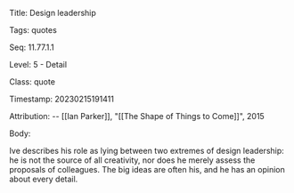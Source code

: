 Title:  Design leadership

Tags:   quotes

Seq:    11.77.1.1

Level:  5 - Detail

Class:  quote

Timestamp: 20230215191411

Attribution: -- [[Ian Parker]], "[[The Shape of Things to Come]]", 2015

Body:

Ive describes his role as lying between two extremes of design leadership: he is not the source of all creativity, nor does he merely assess the proposals of colleagues. The big ideas are often his, and he has an opinion about every detail.


